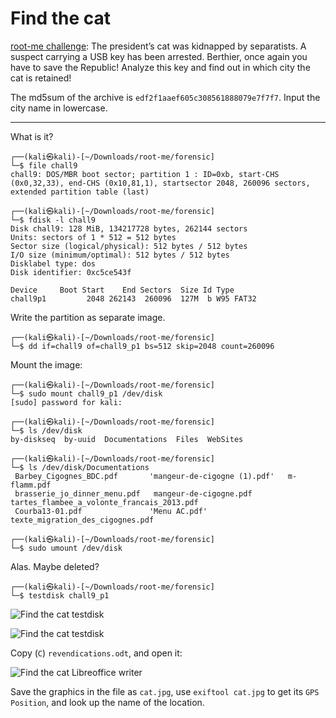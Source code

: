 # Find the cat

[root-me challenge](https://www.root-me.org/en/Challenges/Forensic/Find-the-cat): The president’s cat was kidnapped by separatists. A suspect carrying a USB key has been arrested. Berthier, once again you have to save the Republic! Analyze this key and find out in which city the cat is retained!

The md5sum of the archive is `edf2f1aaef605c308561888079e7f7f7`. Input the city name in lowercase.

----

What is it?

```text
┌──(kali㉿kali)-[~/Downloads/root-me/forensic]
└─$ file chall9
chall9: DOS/MBR boot sector; partition 1 : ID=0xb, start-CHS (0x0,32,33), end-CHS (0x10,81,1), startsector 2048, 260096 sectors, extended partition table (last)
```

```text
┌──(kali㉿kali)-[~/Downloads/root-me/forensic]
└─$ fdisk -l chall9
Disk chall9: 128 MiB, 134217728 bytes, 262144 sectors
Units: sectors of 1 * 512 = 512 bytes
Sector size (logical/physical): 512 bytes / 512 bytes
I/O size (minimum/optimal): 512 bytes / 512 bytes
Disklabel type: dos
Disk identifier: 0xc5ce543f

Device     Boot Start    End Sectors  Size Id Type
chall9p1         2048 262143  260096  127M  b W95 FAT32
```

Write the partition as separate image.

```text
┌──(kali㉿kali)-[~/Downloads/root-me/forensic]
└─$ dd if=chall9 of=chall9_p1 bs=512 skip=2048 count=260096
```

Mount the image:

```text
┌──(kali㉿kali)-[~/Downloads/root-me/forensic]
└─$ sudo mount chall9_p1 /dev/disk                         
[sudo] password for kali: 
                                                                                                                                  
┌──(kali㉿kali)-[~/Downloads/root-me/forensic]
└─$ ls /dev/disk
by-diskseq  by-uuid  Documentations  Files  WebSites
                                                                                                                                  
┌──(kali㉿kali)-[~/Downloads/root-me/forensic]
└─$ ls /dev/disk/Documentations 
 Barbey_Cigognes_BDC.pdf       'mangeur-de-cigogne (1).pdf'   m-flamm.pdf
 brasserie_jo_dinner_menu.pdf   mangeur-de-cigogne.pdf        tartes_flambee_a_volonte_francais_2013.pdf
 Courba13-01.pdf               'Menu AC.pdf'                  texte_migration_des_cigognes.pdf
 
┌──(kali㉿kali)-[~/Downloads/root-me/forensic]
└─$ sudo umount /dev/disk
```

Alas. Maybe deleted?

```text
┌──(kali㉿kali)-[~/Downloads/root-me/forensic]
└─$ testdisk chall9_p1
```

![Find the cat testdisk](/_static/images/cat-testdisk1.png)

![Find the cat testdisk](/_static/images/cat-testdisk2.png)

Copy (`C`) `revendications.odt`, and open it:

![Find the cat Libreoffice writer](/_static/images/cat.png)

Save the graphics in the file as `cat.jpg`, use `exiftool cat.jpg` to get its `GPS Position`, and look up the name of the location.
